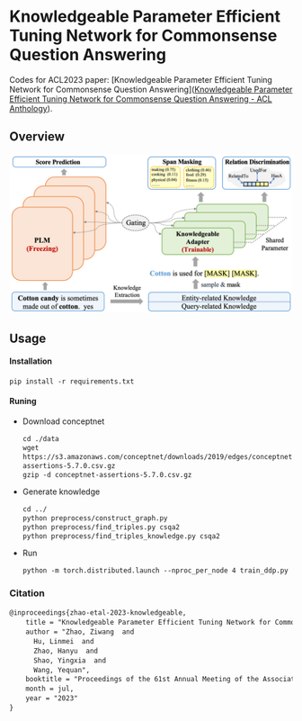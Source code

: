 # Knowledgeable Parameter Efficient Tuning Network for Commonsense Question Answering

Codes for ACL2023 paper: [Knowledgeable Parameter Efficient Tuning Network for Commonsense Question Answering]([Knowledgeable Parameter Efficient Tuning Network for Commonsense Question Answering - ACL Anthology](https://aclanthology.org/2023.acl-long.503/)).

## Overview

![](./image/img1.png)

## Usage

#### Installation

```shell
pip install -r requirements.txt
```

#### Runing

- Download conceptnet
  
  ```shell
  cd ./data
  wget https://s3.amazonaws.com/conceptnet/downloads/2019/edges/conceptnet-assertions-5.7.0.csv.gz
  gzip -d conceptnet-assertions-5.7.0.csv.gz
  ```

- Generate knowledge
  
  ```shell
  cd ../
  python preprocess/construct_graph.py
  python preprocess/find_triples.py csqa2
  python preprocess/find_triples_knowledge.py csqa2
  ```

- Run
  
  ```shell
  python -m torch.distributed.launch --nproc_per_node 4 train_ddp.py
  ```

### Citation

```latex
@inproceedings{zhao-etal-2023-knowledgeable,
    title = "Knowledgeable Parameter Efficient Tuning Network for Commonsense Question Answering",
    author = "Zhao, Ziwang  and
      Hu, Linmei  and
      Zhao, Hanyu  and
      Shao, Yingxia  and
      Wang, Yequan",
    booktitle = "Proceedings of the 61st Annual Meeting of the Association for Computational Linguistics (Volume 1: Long Papers)",
    month = jul,
    year = "2023"
}
```